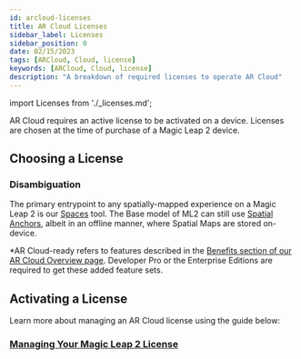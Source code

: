 ```yaml
---
id: arcloud-licenses
title: AR Cloud Licenses
sidebar_label: Licenses
sidebar_position: 0
date: 02/15/2023
tags: [ARCloud, Cloud, license]
keywords: [ARCloud, Cloud, license]
description: "A breakdown of required licenses to operate AR Cloud"
---
```


import Licenses from './_licenses.md';

AR Cloud requires an active license to be activated on a device. Licenses are chosen at the time of purchase of a Magic Leap 2 device.

## Choosing a License

<Licenses />

### Disambiguation

The primary entrypoint to any spatially-mapped experience on a Magic Leap 2 is our [Spaces](/versioned_docs/version-14-Jun-2023/versioned_docs/version-14-Jun-2023/guides/features/spaces/spaces-tool) tool. The Base model of ML2 can still use [Spatial Anchors](/versioned_docs/version-14-Jun-2023/versioned_docs/version-14-Jun-2023/guides/features/spaces/spatial-anchors), albeit in an offline manner, where Spatial Maps are stored on-device.

*AR Cloud-ready refers to features described in the [Benefits section of our AR Cloud Overview page](/versioned_docs/version-14-Jun-2023/versioned_docs/version-14-Jun-2023/guides/arcloud#benefits). Developer Pro or the Enterprise Editions are required to get these added feature sets.

## Activating a License

Learn more about managing an AR Cloud license using the guide below:

### [Managing Your Magic Leap 2 License](https://www.magicleap.care/hc/en-us/articles/9356966949389-Managing-Your-Magic-Leap-2-License)
